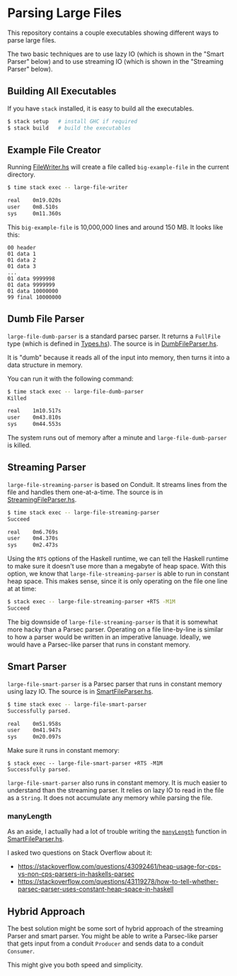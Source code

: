 
Parsing Large Files
====================

This repository contains a couple executables showing different ways to parse
large files.

The two basic techniques are to use lazy IO (which is shown in the "Smart
Parser" below) and to use streaming IO (which is shown in the "Streaming
Parser" below).

## Building All Executables

If you have `stack` installed, it is easy to build all the executables.

```sh
$ stack setup   # install GHC if required
$ stack build   # build the executables
```

## Example File Creator

Running [FileWriter.hs](app/FileWriter.hs) will create a file called
`big-example-file` in the current directory.

```sh
$ time stack exec -- large-file-writer

real    0m19.020s
user    0m8.510s
sys     0m11.360s
```

This `big-example-file` is 10,000,000 lines and around 150 MB.  It looks like
this:

```
00 header
01 data 1
01 data 2
01 data 3
...
01 data 9999998
01 data 9999999
01 data 10000000
99 final 10000000
```

## Dumb File Parser

`large-file-dumb-parser` is a standard parsec parser.  It returns a `FullFile`
type (which is defined in [Types.hs](src/Types.hs)).  The source is in
[DumbFileParser.hs](app/DumbFileParser.hs).

It is "dumb" because it reads all of the input into memory, then turns it into
a data structure in memory.

You can run it with the following command:

```sh
$ time stack exec -- large-file-dumb-parser
Killed

real    1m10.517s
user    0m43.810s
sys     0m44.553s
```

The system runs out of memory after a minute and `large-file-dumb-parser` is
killed.

## Streaming Parser

`large-file-streaming-parser` is based on Conduit.  It streams lines from the
file and handles them one-at-a-time.  The source is in
[StreamingFileParser.hs](app/StreamingFileParser.hs).

```sh
$ time stack exec -- large-file-streaming-parser
Succeed

real    0m6.769s
user    0m4.370s
sys     0m2.473s
```

Using the `RTS` options of the Haskell runtime,  we can tell the Haskell
runtime to make sure it doesn't use more than a megabyte of heap space.  With
this option, we know that `large-file-streaming-parser` is able to run in
constant heap space.  This makes sense, since it is only operating on the file
one line at at time:

```sh
$ stack exec -- large-file-streaming-parser +RTS -M1M
Succeed
```

The big downside of `large-file-streaming-parser` is that it is somewhat more
hacky than a Parsec parser.  Operating on a file line-by-line is similar to how
a parser would be written in an imperative lanuage.  Ideally, we would have a
Parsec-like parser that runs in constant memory.

## Smart Parser

`large-file-smart-parser` is a Parsec parser that runs in constant memory using
lazy IO.  The source is in [SmartFileParser.hs](app/SmartFileParser.hs).

```sh
$ time stack exec -- large-file-smart-parser
Successfully parsed.

real    0m51.958s
user    0m41.947s
sys     0m20.097s
```

Make sure it runs in constant memory:

```
$ stack exec -- large-file-smart-parser +RTS -M1M
Successfully parsed.
```

`large-file-smart-parser` also runs in constant memory.  It is much easier to
understand than the streaming parser.  It relies on lazy IO to read in the file
as a `String`.  It does not accumulate any memory while parsing the file.

### manyLength

As an aside, I actually had a lot of trouble writing the [`manyLength`]()
function in [SmartFileParser.hs](app/SmartFileParser.hs).

I asked two questions on Stack Overflow about it:

- https://stackoverflow.com/questions/43092461/heap-usage-for-cps-vs-non-cps-parsers-in-haskells-parsec
- https://stackoverflow.com/questions/43119278/how-to-tell-whether-parsec-parser-uses-constant-heap-space-in-haskell

## Hybrid Approach

The best solution might be some sort of hybrid approach of the streaming Parser
and smart parser.  You might be able to write a Parsec-like parser that gets
input from a conduit `Producer` and sends data to a conduit `Consumer`.

This might give you both speed and simplicity.
